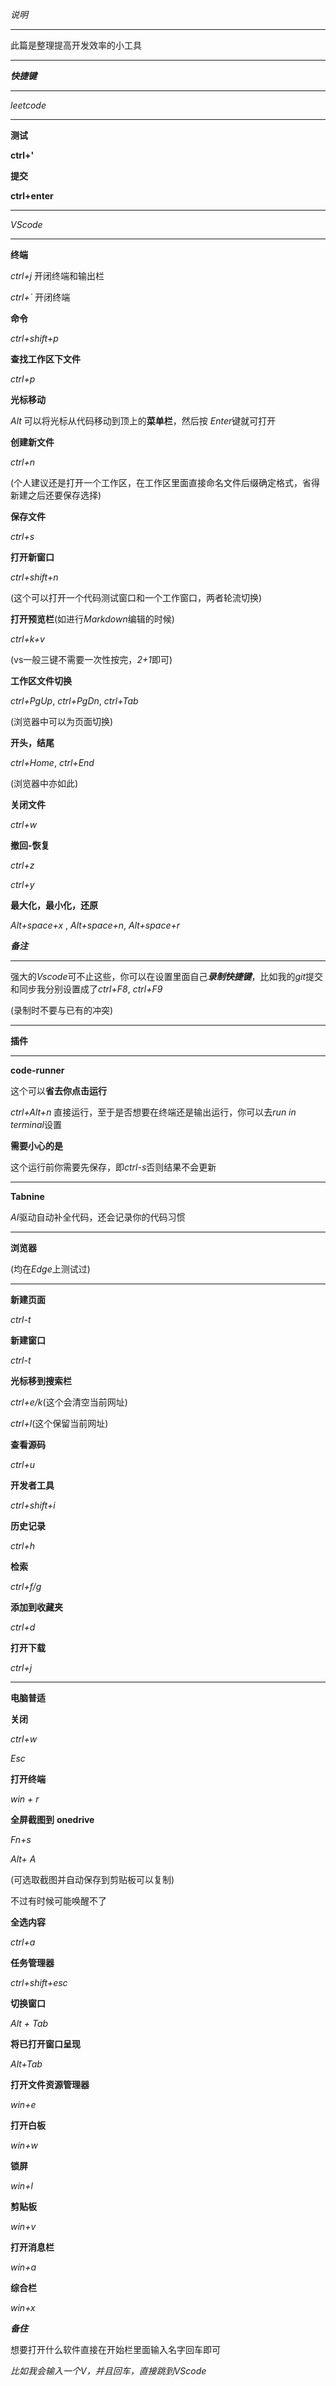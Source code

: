 *说明*

********************************
此篇是整理提高开发效率的小工具
********************************

***快捷键***
****
*leetcode*

********************************
**测试**

**ctrl+'**

**提交**

**ctrl+enter**
********************************

*VScode*
********************************
**终端**
    
*ctrl+j*  开闭终端和输出栏 

*ctrl+`*  开闭终端

**命令**

*ctrl+shift+p*

**查找工作区下文件**

*ctrl+p*

**光标移动**

*Alt* 可以将光标从代码移动到顶上的**菜单栏**，然后按 *Enter*键就可打开

**创建新文件**

*ctrl+n*

(个人建议还是打开一个工作区，在工作区里面直接命名文件后缀确定格式，省得新建之后还要保存选择)

**保存文件**

*ctrl+s*

**打开新窗口**

*ctrl+shift+n*

(这个可以打开一个代码测试窗口和一个工作窗口，两者轮流切换)


**打开预览栏**(如进行*Markdown*编辑的时候)

*ctrl+k+v*

(vs一般三键不需要一次性按完，*2+1*即可)

**工作区文件切换**

*ctrl+PgUp*, *ctrl+PgDn*, *ctrl+Tab*

(浏览器中可以为页面切换)

**开头，结尾**

*ctrl+Home*, *ctrl+End*

(浏览器中亦如此)

**关闭文件**

*ctrl+w*

**撤回-恢复**

*ctrl+z*

*ctrl+y*

**最大化，最小化，还原**

*Alt+space+x* , *Alt+space+n*, *Alt+space+r*

***备注***
***
强大的*Vscode*可不止这些，你可以在设置里面自己***录制快捷键***，比如我的*git*提交和同步我分别设置成了*ctrl+F8*, *ctrl+F9* 

(录制时不要与已有的冲突)

********************************
**插件**
********************************

**code-runner**

这个可以**省去你点击运行**

*ctrl+Alt+n* 直接运行，至于是否想要在终端还是输出运行，你可以去*run in terminal*设置

**需要小心的是**

这个运行前你需要先保存，即*ctrl-s*否则结果不会更新

********************************
**Tabnine**

*AI*驱动自动补全代码，还会记录你的代码习惯
********************************


**浏览器**

(均在*Edge*上测试过)
***

**新建页面**

*ctrl-t*

**新建窗口**

*ctrl-t*

**光标移到搜索栏**

*ctrl+e/k*(这个会清空当前网址)  

*ctrl+l*(这个保留当前网址)

**查看源码**

*ctrl+u*

**开发者工具**

*ctrl+shift+i*

**历史记录**

*ctrl+h*

**检索**

*ctrl+f/g*

**添加到收藏夹**

*ctrl+d*

**打开下载**

*ctrl+j*

****************************************************************
**电脑普适**

**关闭**

*ctrl+w* 

*Esc* 

**打开终端**

*win + r*

**全屏截图到** **onedrive**

*Fn+s*

*Alt+ A*

(可选取截图并自动保存到剪贴板可以复制)

不过有时候可能唤醒不了

**全选内容**

*ctrl+a*

**任务管理器**

*ctrl+shift+esc* 

**切换窗口**

*Alt + Tab*

**将已打开窗口呈现**

*Alt+Tab*

**打开文件资源管理器**

*win+e*

**打开白板**

*win+w*

**锁屏**

*win+l*

**剪贴板**

*win+v*

**打开消息栏**

*win+a*

**综合栏**

*win+x*

***备住***

想要打开什么软件直接在开始栏里面输入名字回车即可

*比如我会输入一个V，并且回车，直接跳到VScode*

